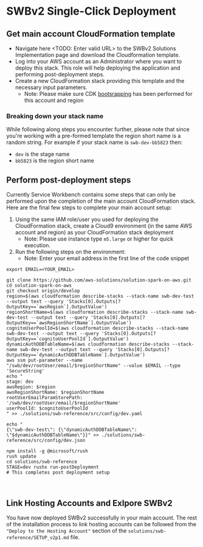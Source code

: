 # SWBv2 Single-Click Deployment

## Get main account CloudFormation template
- Navigate here <TODO: Enter valid URL> to the SWBv2 Solutions Implementation page and download the Cloudformation template.
- Log into your AWS account as an Administrator where you want to deploy this stack. This role will help deploying the application and performing post-deployment steps.
- Create a new CloudFormation stack providing this template and the necessary input parameters.
  - Note: Please make sure CDK [bootsrapping](https://docs.aws.amazon.com/cdk/v2/guide/bootstrapping.html) has been performed for this account and region

### Breaking down your stack name
While following along steps you encounter further, please note that since you're working with a pre-formed template the region short name is a random string. For example if your stack name is `swb-dev-bb5823` then:
- `dev` is the stage name
- `bb5823` is the region short name

## Perform post-deployment steps
Currently Service Workbench contains some steps that can only be performed upon the completion of the main account CloudFormation stack. Here are the final few steps to complete your main account setup:<br/>

1. Using the same IAM role/user you used for deploying the CloudFormation stack, create a Cloud9 environment (in the same AWS account and region) as your CloudFormation stack deployment
   - Note: Please use instance type `m5.large` or higher for quick execution.
2. Run the following steps on the environment:
   - Note: Enter your email address in the first line of the code snippet

```shell
export EMAIL=<YOUR_EMAIL>

git clone https://github.com/aws-solutions/solution-spark-on-aws.git
cd solution-spark-on-aws
git checkout origin/develop
region=$(aws cloudformation describe-stacks --stack-name swb-dev-test --output text --query 'Stacks[0].Outputs[?OutputKey==`awsRegion`].OutputValue')
regionShortName=$(aws cloudformation describe-stacks --stack-name swb-dev-test --output text --query 'Stacks[0].Outputs[?OutputKey==`awsRegionShortName`].OutputValue')
cognitoUserPoolId=$(aws cloudformation describe-stacks --stack-name swb-dev-test --output text --query 'Stacks[0].Outputs[?OutputKey==`cognitoUserPoolId`].OutputValue')
dynamicAuthDDBTableName=$(aws cloudformation describe-stacks --stack-name swb-dev-test --output text --query 'Stacks[0].Outputs[?OutputKey==`dynamicAuthDDBTableName`].OutputValue')
aws ssm put-parameter --name "/swb/dev/rootUser/email/$regionShortName" --value $EMAIL --type 'SecureString'
echo "
stage: dev
awsRegion: $region
awsRegionShortName: $regionShortName
rootUserEmailParamStorePath: '/swb/dev/rootUser/email/$regionShortName'
userPoolId: $cognitoUserPoolId
" >> ./solutions/swb-reference/src/config/dev.yaml

echo "
{\"swb-dev-test\": {\"dynamicAuthDDBTableName\": \"$dynamicAuthDDBTableName\"}}" >> ./solutions/swb-reference/src/config/dev.json

npm install -g @microsoft/rush
rush update
cd solutions/swb-reference
STAGE=dev rushx run-postDeployment
# This completes post deployment setup
```

<br/>

## Link Hosting Accounts and Exlpore SWBv2
You have now deployed SWBv2 successfully in your main account. The rest of the installation process to link hosting accounts can be followed from the `"Deploy to the Hosting Account"` section of the `solutions/swb-reference/SETUP_v2p1.md` file.